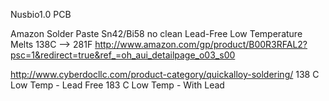 Nusbio1.0 PCB

Amazon
	Solder Paste Sn42/Bi58 no clean Lead-Free Low Temperature Melts 138C --> 281F
	http://www.amazon.com/gp/product/B00R3RFAL2?psc=1&redirect=true&ref_=oh_aui_detailpage_o03_s00

http://www.cyberdocllc.com/product-category/quickalloy-soldering/
	138 C Low Temp - Lead Free
	183 C Low Temp - With Lead